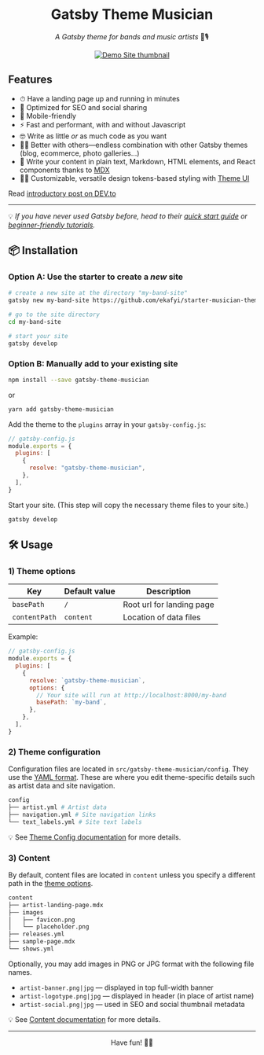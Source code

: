 <h1 align="center">
  Gatsby Theme Musician
</h1>

<p align="center">
	<em>A Gatsby theme for bands and music artists</em> 🎸🎙
</p>

<p align="center">
	<a href="https://gatsby-theme-musician.netlify.com" rel="external">
    <img src="https://raw.githubusercontent.com/ekafyi/gatsby-theme-musician/master/screenshot_with_bg.png" alt="Demo Site thumbnail">
  </a>
</p>

## Features

- ⏱ Have a landing page up and running in minutes
- 🔎 Optimized for SEO and social sharing
- 📱 Mobile-friendly
- ️⚡️ Fast and performant, with and without Javascript
- 🤓 Write as little _or_ as much code as you want
- 🙌🏽 Better with others—endless combination with other Gatsby themes (blog, ecommerce, photo galleries...)
- 📝 Write your content in plain text, Markdown, HTML elements, and React components thanks to [MDX](https://www.gatsbyjs.org/docs/mdx/)
- 💅🏽 Customizable, versatile design tokens-based styling with [Theme UI](https://theme-ui.com/)

Read [introductory post on DEV.to](https://dev.to/ekafyi/make-a-landing-page-for-your-band-in-30-minutes-with-gatsby-theme-musician-2227)

---

💡 _If you have never used Gatsby before, head to their [quick start guide](https://www.gatsbyjs.org/docs/quick-start/) or [beginner-friendly tutorials](https://www.gatsbyjs.org/tutorial/)._

## 📦 Installation

### Option A: Use the starter to create a _new_ site

```sh
# create a new site at the directory "my-band-site"
gatsby new my-band-site https://github.com/ekafyi/starter-musician-theme

# go to the site directory
cd my-band-site

# start your site
gatsby develop
```

### Option B: Manually add to your existing site

```sh
npm install --save gatsby-theme-musician
```

or

```sh
yarn add gatsby-theme-musician
```

Add the theme to the `plugins` array in your `gatsby-config.js`:

```javascript
// gatsby-config.js
module.exports = {
  plugins: [
    {
      resolve: "gatsby-theme-musician",
    },
  ],
}
```

Start your site. (This step will copy the necessary theme files to your site.)

```sh
gatsby develop
```

## 🛠 Usage

### 1) Theme options

| Key           | Default value | Description               |
| ------------- | ------------- | ------------------------- |
| `basePath`    | `/`           | Root url for landing page |
| `contentPath` | `content`     | Location of data files    |

Example:

```js
// gatsby-config.js
module.exports = {
  plugins: [
    {
      resolve: `gatsby-theme-musician`,
      options: {
        // Your site will run at http://localhost:8000/my-band
        basePath: `my-band`,
      },
    },
  ],
}
```

### 2) Theme configuration

Configuration files are located in `src/gatsby-theme-musician/config`. They use the [YAML format](https://yaml.org/start.html). These are where you edit theme-specific details such as artist data and site navigation.

```sh
config
├── artist.yml # Artist data
├── navigation.yml # Site navigation links
└── text_labels.yml # Site text labels
```

💡 See [Theme Config documentation](https://github.com/ekafyi/gatsby-theme-musician/blob/master/docs/usage.md#theme-configuration) for more details.

### 3) Content

By default, content files are located in `content` unless you specify a different path in the [theme options](#theme-options).

```sh
content
├── artist-landing-page.mdx
├── images
│   ├── favicon.png
│   └── placeholder.png
├── releases.yml
├── sample-page.mdx
└── shows.yml
```

Optionally, you may add images in PNG or JPG format with the following file names.

- `artist-banner.png|jpg` — displayed in top full-width banner
- `artist-logotype.png|jpg` — displayed in header (in place of artist name)
- `artist-social.png|jpg` — used in SEO and social thumbnail metadata

💡 See [Content documentation](https://github.com/ekafyi/gatsby-theme-musician/blob/master/docs/usage.md#content) for more details.

---

<p align="center">
	Have fun! 🤘🏽
</p>
